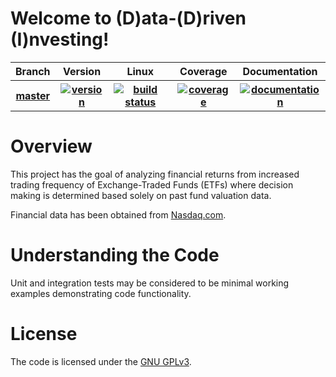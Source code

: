 # Welcome to (D)ata-(D)riven (I)nvesting!

<table>
	<tr>
		<th>Branch</th>
		<th>Version</th>
		<th>Linux</th>
		<th>Coverage</th>
		<th>Documentation</th>
	</tr>
	<tr>
		<th>
			<a href="https://github.com/PhilipZwanenburg/DDI/tree/master">
				master
			</a>
		</th>
		<th>
			<a href="https://badge.fury.io/">
				<img src="https://badge.fury.io/gh/PhilipZwanenburg%2FDDI.svg"
				     title="version">
			</a>
		</th>
		<th>
			<a href="https://travis-ci.org/PhilipZwanenburg/DDI">
				<img src="https://travis-ci.org/PhilipZwanenburg/DDI.svg?branch=master"
				     title="build status">
			</a>
		</th>
		<th>
			<a href="https://codecov.io/gh/PhilipZwanenburg/DDI/branch/master">
				<img src="https://codecov.io/gh/PhilipZwanenburg/DDI/branch/master/graph/badge.svg"
				     title="coverage">
			</a>
		</th>
		<th>
			<a href="https://codedocs.xyz/PhilipZwanenburg/DDI/">
				<img src="https://codedocs.xyz/PhilipZwanenburg/DDI.svg"
				     title="documentation">
			</a>
		</th>
	</tr>
</table>


# Overview

This project has the goal of analyzing financial returns from increased trading frequency of
Exchange-Traded Funds (ETFs) where decision making is determined based solely on past fund valuation
data.

Financial data has been obtained from [Nasdaq.com](http://www.nasdaq.com/symbol).

# Understanding the Code

Unit and integration tests may be considered to be minimal working examples demonstrating code
functionality.


# License

The code is licensed under the [GNU GPLv3](LICENSE.md).
